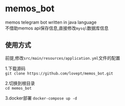 # memos_bot
memos telegram bot written in java language   
不借助memos api保存信息,直接修改`mysql`数据库信息   

## 使用方式
前提,修改`src/main/resources/application.yml`文件的配置   

1.下载源码   
`git clone https://github.com/lovept/memos_bot.git`   

2.切换到根目录   
`cd memos_bot`

3.docker部署
`docker-compose up -d`
